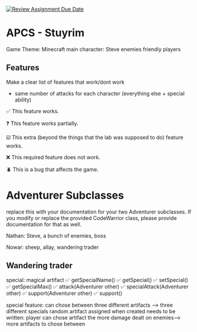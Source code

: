 [![Review Assignment Due Date](https://classroom.github.com/assets/deadline-readme-button-22041afd0340ce965d47ae6ef1cefeee28c7c493a6346c4f15d667ab976d596c.svg)](https://classroom.github.com/a/KprAwj1n)
# APCS - Stuyrim


Game Theme: Minecraft
main character: Steve
enemies
friendly players

## Features

Make a clear list of features that work/dont work
* same number of attacks for each character (everything else + special ability)

:white_check_mark: This feature works.

:question: This feature works partially.

:ballot_box_with_check: This extra (beyond the things that the lab was supposed to do) feature works.

:x: This required feature does not work.

:beetle: This is a bug that affects the game.


# Adventurer Subclasses

replace this with your documentation for your two Adventurer subclasses. If you modify or replace the provided CodeWarrior class, please provide documentation for that as well.

Nathan: Steve, a bunch of enemies, boss

Nowar: sheep, allay, wandering trader

## Wandering trader
special: magical artifact
:white_check_mark: getSpecialName()
:white_check_mark: getSpecial()
:white_check_mark: setSpecial()
:white_check_mark: getSpecialMax()
:white_check_mark: attack(Adventurer other)
:white_check_mark: specialAttack(Adventurer other)
:white_check_mark: support(Adventurer other)
:white_check_mark: support()

special feature: can chose between three different artifacts --> three different specials
random artifact assigned when created
needs to be written: player can chose artifact
the more damage dealt on enemies--> more artifacts to chose between
